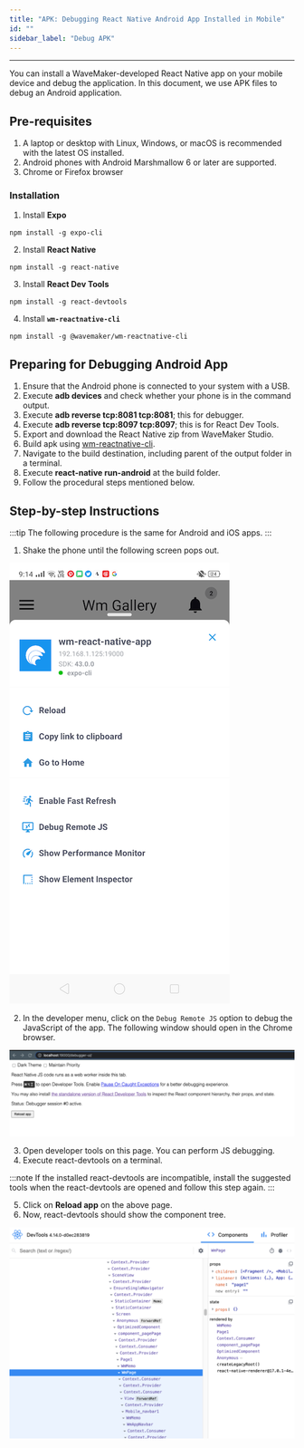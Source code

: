 ```yaml
---
title: "APK: Debugging React Native Android App Installed in Mobile"
id: ""
sidebar_label: "Debug APK"
---
```

---

You can install a WaveMaker-developed React Native app on your mobile device and debug the application. In this document, we use APK files to debug an Android application. 

## Pre-requisites

1. A laptop or desktop with Linux, Windows, or macOS is recommended with the latest OS installed.
2. Android phones with Android Marshmallow 6 or later are supported.
3. Chrome or Firefox browser

### Installation

1. Install **Expo**

```shell
npm install -g expo-cli
```

2. Install **React Native**

```shell
npm install -g react-native
```

3. Install **React Dev Tools**

```shell
npm install -g react-devtools
```

4. Install **`wm-reactnative-cli`**

```shell
npm install -g @wavemaker/wm-reactnative-cli
```


## Preparing for Debugging Android App

1. Ensure that the Android phone is connected to your system with a USB.
2. Execute **adb devices** and check whether your phone is in the command output. 
3. Execute **adb reverse tcp:8081 tcp:8081**; this for debugger.
4. Execute **adb reverse tcp:8097 tcp:8097**; this is for React Dev Tools.
5. Export and download the React Native zip from WaveMaker Studio.
6. Build apk using [wm-reactnative-cli](https://www.npmjs.com/package/@wavemaker/wm-reactnative-cli). 
7. Navigate to the build destination, including parent of the output folder in a terminal. 
8. Execute **react-native run-android** at the build folder.
9. Follow the procedural steps mentioned below. 

## Step-by-step Instructions 

:::tip
The following procedure is the same for Android and iOS apps.
:::

1. Shake the phone until the following screen pops out.
 
 ![expo developer menu](/learn/assets/expo-developer-menu.png)

2. In the developer menu, click on the `Debug Remote JS` option to debug the JavaScript of the app. The following window should open in the Chrome browser.

 ![debugger-ui](/learn/assets/debugger-ui.png)

3. Open developer tools on this page. You can perform JS debugging.
4. Execute react-devtools on a terminal. 

:::note
If the installed react-devtools are incompatible, install the suggested tools when the react-devtools are opened and follow this step again.
:::

5. Click on **Reload app** on the above page.
6. Now, react-devtools should show the component tree.

![React Dev Tools](/learn/assets/react-dev-tools.png)

